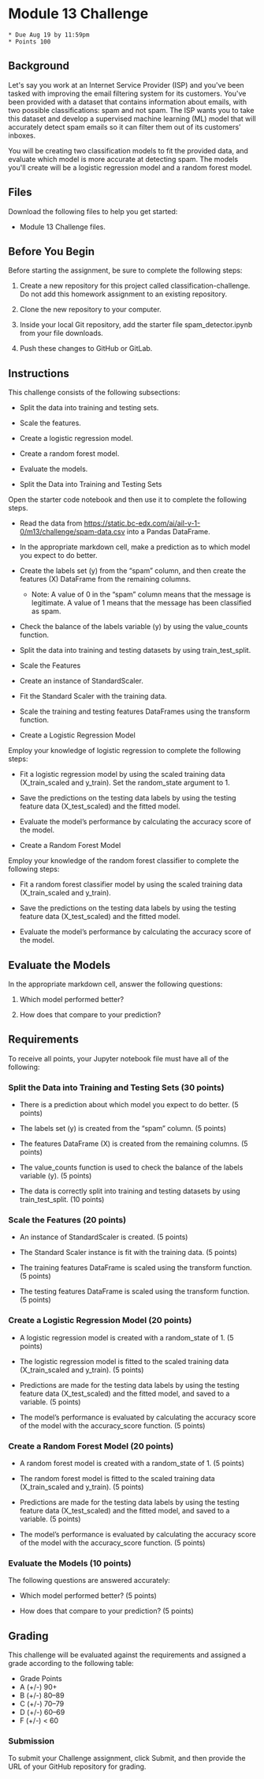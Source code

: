 # Module 13 Challenge
    * Due Aug 19 by 11:59pm 
    * Points 100 

## Background
Let's say you work at an Internet Service Provider (ISP) and you've been tasked with improving the email filtering system for its customers. You've been provided with a dataset that contains information about emails, with two possible classifications: spam and not spam. The ISP wants you to take this dataset and develop a supervised machine learning (ML) model that will accurately detect spam emails so it can filter them out of its customers' inboxes.

You will be creating two classification models to fit the provided data, and evaluate which model is more accurate at detecting spam. The models you'll create will be a logistic regression model and a random forest model.

## Files
Download the following files to help you get started:

* Module 13 Challenge files.

## Before You Begin
Before starting the assignment, be sure to complete the following steps:

1. Create a new repository for this project called classification-challenge. Do not add this homework assignment to an existing repository.

2. Clone the new repository to your computer.

3. Inside your local Git repository, add the starter file spam_detector.ipynb from your file downloads.

4. Push these changes to GitHub or GitLab.

## Instructions
This challenge consists of the following subsections:

* Split the data into training and testing sets.

* Scale the features.

* Create a logistic regression model.

* Create a random forest model.

* Evaluate the models.

* Split the Data into Training and Testing Sets

Open the starter code notebook and then use it to complete the following steps.

* Read the data from https://static.bc-edx.com/ai/ail-v-1-0/m13/challenge/spam-data.csv into a Pandas DataFrame.

* In the appropriate markdown cell, make a prediction as to which model you expect to do better.

* Create the labels set (y) from the “spam” column, and then create the features (X) DataFrame from the remaining columns.

    * Note: A value of 0 in the “spam” column means that the message is legitimate. A value of 1 means that the message has been classified as spam.

* Check the balance of the labels variable (y) by using the value_counts function.

* Split the data into training and testing datasets by using train_test_split.

* Scale the Features
* Create an instance of StandardScaler.

* Fit the Standard Scaler with the training data.

* Scale the training and testing features DataFrames using the transform function.

* Create a Logistic Regression Model

Employ your knowledge of logistic regression to complete the following steps:

* Fit a logistic regression model by using the scaled training data (X_train_scaled and y_train). Set the random_state argument to 1.

* Save the predictions on the testing data labels by using the testing feature data (X_test_scaled) and the fitted model.

* Evaluate the model’s performance by calculating the accuracy score of the model.

* Create a Random Forest Model

Employ your knowledge of the random forest classifier to complete the following steps:

* Fit a random forest classifier model by using the scaled training data (X_train_scaled and y_train).

* Save the predictions on the testing data labels by using the testing feature data (X_test_scaled) and the fitted model.

* Evaluate the model’s performance by calculating the accuracy score of the model.

## Evaluate the Models
In the appropriate markdown cell, answer the following questions:

1. Which model performed better?

2. How does that compare to your prediction?

## Requirements
To receive all points, your Jupyter notebook file must have all of the following:

### Split the Data into Training and Testing Sets (30 points)
* There is a prediction about which model you expect to do better. (5 points)

* The labels set (y) is created from the “spam” column. (5 points)

* The features DataFrame (X) is created from the remaining columns. (5 points)

* The value_counts function is used to check the balance of the labels variable (y). (5 points)

* The data is correctly split into training and testing datasets by using train_test_split. (10 points)

### Scale the Features (20 points)
* An instance of StandardScaler is created. (5 points)

* The Standard Scaler instance is fit with the training data. (5 points)

* The training features DataFrame is scaled using the transform function. (5 points)

* The testing features DataFrame is scaled using the transform function. (5 points)

### Create a Logistic Regression Model (20 points)
* A logistic regression model is created with a random_state of 1. (5 points)

* The logistic regression model is fitted to the scaled training data (X_train_scaled and y_train). (5 points)

* Predictions are made for the testing data labels by using the testing feature data (X_test_scaled) and the fitted model, and saved to a variable. (5 points)

* The model’s performance is evaluated by calculating the accuracy score of the model with the accuracy_score function. (5 points)

### Create a Random Forest Model (20 points)
* A random forest model is created with a random_state of 1. (5 points)

* The random forest model is fitted to the scaled training data (X_train_scaled and y_train). (5 points)

* Predictions are made for the testing data labels by using the testing feature data (X_test_scaled) and the fitted model, and saved to a variable. (5 points)

* The model’s performance is evaluated by calculating the accuracy score of the model with the accuracy_score function. (5 points)

### Evaluate the Models (10 points)
The following questions are answered accurately:

* Which model performed better? (5 points)

* How does that compare to your prediction? (5 points)

## Grading
This challenge will be evaluated against the requirements and assigned a grade according to the following table:

* Grade	Points
* A (+/-)	90+
* B (+/-)	80–89
* C (+/-)	70–79
* D (+/-)	60–69
* F (+/-)	< 60

### Submission
To submit your Challenge assignment, click Submit, and then provide the URL of your GitHub repository for grading.